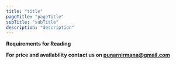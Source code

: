 ```yaml
---
title: "title"
pageTitle: "pageTitle"
subTitle: "subTitle"
description: "description"
---
```


**Requirements for Reading**

**For price and availability contact us on [punarnirmana@gmail.com](mailto:punarnirmana@gmail.com)**
